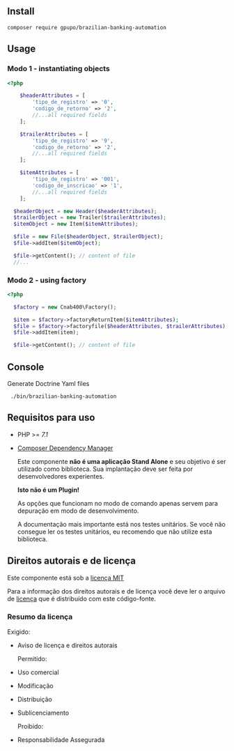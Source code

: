 ## Install

```shell
composer require gpupo/brazilian-banking-automation
```

## Usage

### Modo 1 - instantiating objects

```php
<?php

    $headerAttributes = [
        'tipo_de_registro' => '0',
        'codigo_de_retorno' => '2',
        //...all required fields
    ];

    $trailerAttributes = [
        'tipo_de_registro' => '9',
        'codigo_de_retorno' => '2',
        //...all required fields
    ];

    $itemAttributes = [
        'tipo_de_registro' => '001',
        'codigo_de_inscricao' => '1',
        //...all required fields
    ];

  $headerObject = new Header($headerAttributes);
  $trailerObject = new Trailer($trailerAttributes);
  $itemObject = new Item($itemAttributes);

  $file = new File($headerObject, $trailerObject);
  $file->addItem($itemObject);

  $file->getContent(); // content of file
  //...
```

### Modo 2 - using factory

```php
<?php

  $factory = new Cnab400\Factory();

  $item = $factory->factoryReturnItem($itemAttributes);
  $file = $factory->factoryfile($headerAttributes, $trailerAttributes);
  $file->addItem(item);

  $file->getContent(); // content of file
```

## Console

Generate Doctrine Yaml files

```
 ./bin/brazilian-banking-automation
```

## Requisitos para uso

- PHP >= *7.1*

- [Composer Dependency Manager](http://getcomposer.org)

  Este componente **não é uma aplicação Stand Alone** e seu objetivo é ser utilizado como biblioteca.
Sua implantação deve ser feita por desenvolvedores experientes.

  **Isto não é um Plugin!**

  As opções que funcionam no modo de comando apenas servem para depuração em modo de
desenvolvimento.

  A documentação mais importante está nos testes unitários. Se você não consegue ler os testes unitários, eu recomendo que não utilize esta biblioteca.


<!-- license -->


## Direitos autorais e de licença

  Este componente está sob a [licença MIT](https://github.com/gpupo/common-sdk/blob/master/LICENSE)

  Para a informação dos direitos autorais e de licença você deve ler o arquivo
de [licença](https://github.com/gpupo/common-sdk/blob/master/LICENSE) que é distribuído com este código-fonte.

### Resumo da licença

  Exigido:

- Aviso de licença e direitos autorais

  Permitido:

- Uso comercial

- Modificação

- Distribuição

- Sublicenciamento

  Proibido:

- Responsabilidade Assegurada
